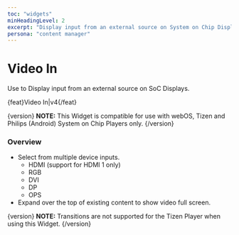 ```yaml
---
toc: "widgets"
minHeadingLevel: 2
excerpt: "Display input from an external source on System on Chip Displays"
persona: "content manager"
---
```


# Video In

Use to Display input from an external source on SoC Displays.

{feat}Video In|v4{/feat}

{version}
**NOTE:** This Widget is compatible for use with webOS, Tizen and Philips (Android) System on Chip Players only.
{/version} 

### Overview

- Select from multiple device inputs.
  - HDMI (support for HDMI 1 only)
  - RGB
  - DVI
  - DP
  - OPS
- Expand over the top of existing content to show video full screen.

{version}
**NOTE:** Transitions are not supported for the Tizen Player when using this Widget.
{/version}





